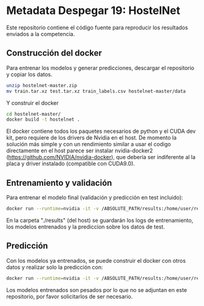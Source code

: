 # Metadata Despegar 19: HostelNet

Este repositorio contiene el código fuente para reproducir los resultados enviados a la competencia.

## Construcción del docker
Para entrenar los modelos y generar predicciones, descargar el repositorio y copiar los datos.

```bash
unzip hostelnet-master.zip 
mv train.tar.xz test.tar.xz train_labels.csv hostelnet-master/data
```
Y construir el docker
```bash
cd hostelnet-master/
docker build -t hostelnet .
```
El docker contiene todos los paquetes necesarios de python y el CUDA dev kit, pero requiere de los drivers de Nvidia en el host. De momento la solución más simple y con un rendimiento similar a usar el codigo directamente en el host parece ser instalar nvidia-docker2 (https://github.com/NVIDIA/nvidia-docker), que debería ser indiferente al la placa y driver instalado (compatible con CUDA9.0).

## Entrenamiento y validación

Para entrenar el modelo final (validación y predicción en test incluido): 
```bash
docker run --runtime=nvidia -it -v /ABSOLUTE_PATH/results:/home/user/results/ hostelnet python3 /home/user/src/main.py
```

En la carpeta "./results" (del host) se guardarán los logs de entrenamiento, los modelos entrenados y la prediccion sobre los datos de test. 

## Predicción
Con los modelos ya entrenados, se puede construir el docker con otros datos y realizar solo la predicción con:
```bash
docker run --runtime=nvidia -it -v /ABSOLUTE_PATH/results:/home/user/results/ hostelnet python3 /home/user/src/predict.py
```

Los modelos entrenados son pesados por lo que no se adjuntan en este repositorio, por favor solicitarlos de ser necesario.

